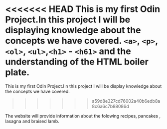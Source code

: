 <<<<<<< HEAD
This is my first Odin Project.In this project l will be displaying knowledge about the concepts we have covered.
`<a>`, `<p>`, `<ol>`, `<ul>`,`<h1>` - `<h61>` and the understanding of the HTML boiler plate.
=======
This is my first Odin Project.I n this project l will be display knowledge about the concepts we have covered.
>>>>>>> a59d8e327cd76002a40b6edb8a8c6a6c7b88086d

The website will provide information about the folowing recipes, pancakes , lasagna and braised lamb.
